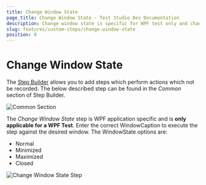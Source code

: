 ```yaml
---
title: Change Window State
page_title: Change Window State - Test Studio Dev Documentation
description: Change window state is specific for WPF test only and changes the active window state. 
slug: features/custom-steps/change-window-state
position: 9
---
```

# Change Window State

The <a href="/features/recorder/step-builder" target="_blank">Step Builder</a> allows you to add steps which perform actions which not be recorded. The below described step can be found in the _Common_ section of Step Builder.

![Common Section](images/step-builder-common.png)

The _Change Window State_ step is WPF application specific and is __only applicable for a WPF Test__. Enter the correct WindowCaption to execute the step against the desired window. The WindowState options are:

* Normal
* Minimized
* Maximized
* Closed

![Change Window State Step](images/change-window-state.png)